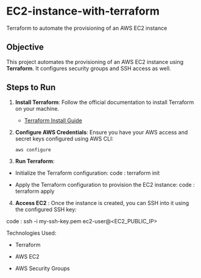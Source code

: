 # EC2-instance-with-terraform
Terraform to automate the provisioning of an AWS EC2 instance

## Objective
This project automates the provisioning of an AWS EC2 instance using **Terraform**. It configures security groups and SSH access as well.

## Steps to Run
1. **Install Terraform**: Follow the official documentation to install Terraform on your machine.
   - [Terraform Install Guide](https://www.terraform.io/downloads.html)
   
2. **Configure AWS Credentials**: Ensure you have your AWS access and secret keys configured using AWS CLI:
   ```bash
   aws configure

3. **Run Terraform**:

- Initialize the Terraform configuration:
code : 
terraform init

- Apply the Terraform configuration to provision the EC2 instance:
code :
terraform apply


4. **Access EC2** :
Once the instance is created, you can SSH into it using the configured SSH key:

code :
ssh -i my-ssh-key.pem ec2-user@<EC2_PUBLIC_IP>

Technologies Used:

- Terraform

- AWS EC2

- AWS Security Groups
